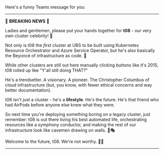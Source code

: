 Here's a funny Teams message for you:

---

🎉 **BREAKING NEWS** 🎉

Ladies and gentlemen, please put your hands together for **t08** - our very own cluster celebrity! 👏

Not only is t08 the *first* cluster at UBS to be built using Kubernetes Resource Orchestrator and Azure Service Operator, but he's also basically the Beyoncé of infrastructure as code. 💅

While other clusters are still out here manually clicking buttons like it's 2015, t08 rolled up like "Y'all still doing THAT?" 

He's a trendsetter. A visionary. A pioneer. The Christopher Columbus of cloud infrastructure (but, you know, with fewer ethical concerns and way better documentation).

t08 isn't just a cluster - he's a **lifestyle**. He's the future. He's that friend who had AirPods before anyone else knew what they were.

So next time you're deploying something boring on a legacy cluster, just remember: t08 is out there living his best automated life, orchestrating resources like a symphony conductor, and making the rest of our infrastructure look like cavemen drawing on walls. 🎻🎭

Welcome to the future, t08. We're not worthy. 🙇‍♂️

---
